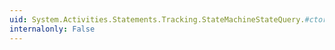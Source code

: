 ```yaml
---
uid: System.Activities.Statements.Tracking.StateMachineStateQuery.#ctor
internalonly: False
---
```

